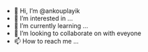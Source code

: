 - 👋 Hi, I’m @ankouplayik
- 👀 I’m interested in ...
- 🌱 I’m currently learning ...
- 💞️ I’m looking to collaborate on with eveyone
- 📫 How to reach me ...

<!---
ankouplayik/ankouplayik is a ✨ special ✨ repository because its `README.md` (this file) appears on your GitHub profile.
You can click the Preview link to take a look at your changes.
--->
